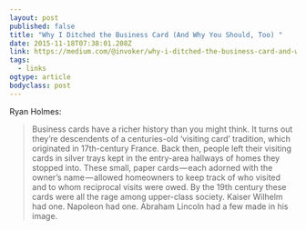 ```yaml
---
layout: post 
published: false 
title: "Why I Ditched the Business Card (And Why You Should, Too) " 
date: 2015-11-18T07:38:01.208Z 
link: https://medium.com/@invoker/why-i-ditched-the-business-card-and-why-you-should-too-d203ae93d9d2 
tags:
  - links
ogtype: article 
bodyclass: post 
---
```


Ryan Holmes:

> Business cards have a richer history than you might think. It turns out they’re descendents of a centuries-old ‘visiting card’ tradition, which originated in 17th-century France. Back then, people left their visiting cards in silver trays kept in the entry-area hallways of homes they stopped into. These small, paper cards — each adorned with the owner’s name — allowed homeowners to keep track of who visited and to whom reciprocal visits were owed. By the 19th century these cards were all the rage among upper-class society. Kaiser Wilhelm had one. Napoleon had one. Abraham Lincoln had a few made in his image.